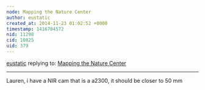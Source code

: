 ```yaml
---
node: Mapping the Nature Center
author: eustatic
created_at: 2014-11-23 01:02:52 +0000
timestamp: 1416704572
nid: 11298
cid: 10825
uid: 379
---
```




[eustatic](../profile/eustatic) replying to: [Mapping the Nature Center](../notes/eustatic/10-24-2014/mapping-the-nature-center)

----
Lauren, i have a NIR cam that is a a2300, it should be closer to 50 mm 